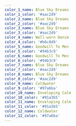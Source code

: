 ```yaml
---
color_1_name: Blue Sky Dreams
color_1_color: '#aac2d9'
color_2_name: Blue Sky Dreams
color_2_color: '#aac2d9'
color_3_name: Blue Sky Dreams
color_3_color: '#aac2d9'
color_4_name: Well-worn Denim
color_4_color: '#b6c8d9'
color_5_name: Goodwill To Men
color_5_color: '#94b3c9'
color_6_name: Goodwill To Men
color_6_color: '#94b3c9'
color_7_name: Blue Sky Dreams
color_7_color: '#aac2d9'
color_8_name: Blue Sky Dreams
color_8_color: '#aac2d9'
color_9_name: Coldwater
color_9_color: '#97a6ba'
color_10_name: Enveloping Calm
color_10_color: '#91a3b5'
color_11_name: Enveloping Calm
color_11_color: '#91a3b5'
color_12_name: Coldwater
color_12_color: '#97a6ba'
---
```

